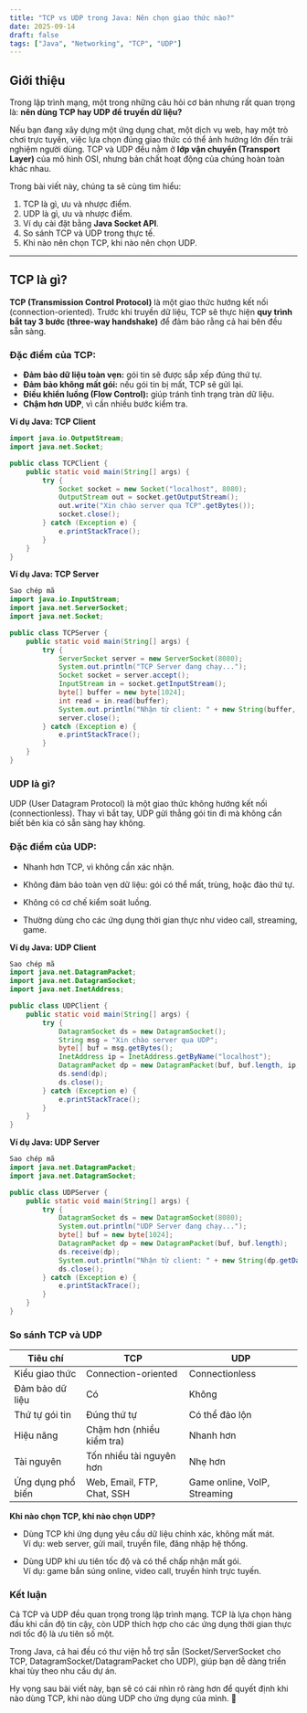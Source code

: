 ```yaml
---
title: "TCP vs UDP trong Java: Nên chọn giao thức nào?"
date: 2025-09-14
draft: false
tags: ["Java", "Networking", "TCP", "UDP"]
---
```


## Giới thiệu

Trong lập trình mạng, một trong những câu hỏi cơ bản nhưng rất quan trọng là: **nên dùng TCP hay UDP để truyền dữ liệu?**  

Nếu bạn đang xây dựng một ứng dụng chat, một dịch vụ web, hay một trò chơi trực tuyến, việc lựa chọn đúng giao thức có thể ảnh hưởng lớn đến trải nghiệm người dùng. TCP và UDP đều nằm ở **lớp vận chuyển (Transport Layer)** của mô hình OSI, nhưng bản chất hoạt động của chúng hoàn toàn khác nhau.

Trong bài viết này, chúng ta sẽ cùng tìm hiểu:

1. TCP là gì, ưu và nhược điểm.  
2. UDP là gì, ưu và nhược điểm.  
3. Ví dụ cài đặt bằng **Java Socket API**.  
4. So sánh TCP và UDP trong thực tế.  
5. Khi nào nên chọn TCP, khi nào nên chọn UDP.  

---

## TCP là gì?

**TCP (Transmission Control Protocol)** là một giao thức hướng kết nối (connection-oriented). Trước khi truyền dữ liệu, TCP sẽ thực hiện **quy trình bắt tay 3 bước (three-way handshake)** để đảm bảo rằng cả hai bên đều sẵn sàng.

### Đặc điểm của TCP:
- **Đảm bảo dữ liệu toàn vẹn:** gói tin sẽ được sắp xếp đúng thứ tự.  
- **Đảm bảo không mất gói:** nếu gói tin bị mất, TCP sẽ gửi lại.  
- **Điều khiển luồng (Flow Control):** giúp tránh tình trạng tràn dữ liệu.  
- **Chậm hơn UDP**, vì cần nhiều bước kiểm tra.  

**Ví dụ Java: TCP Client**
```java
import java.io.OutputStream;
import java.net.Socket;

public class TCPClient {
    public static void main(String[] args) {
        try {
            Socket socket = new Socket("localhost", 8080);
            OutputStream out = socket.getOutputStream();
            out.write("Xin chào server qua TCP".getBytes());
            socket.close();
        } catch (Exception e) {
            e.printStackTrace();
        }
    }
}
```

**Ví dụ Java: TCP Server**
```java
Sao chép mã
import java.io.InputStream;
import java.net.ServerSocket;
import java.net.Socket;

public class TCPServer {
    public static void main(String[] args) {
        try {
            ServerSocket server = new ServerSocket(8080);
            System.out.println("TCP Server đang chạy...");
            Socket socket = server.accept();
            InputStream in = socket.getInputStream();
            byte[] buffer = new byte[1024];
            int read = in.read(buffer);
            System.out.println("Nhận từ client: " + new String(buffer, 0, read));
            server.close();
        } catch (Exception e) {
            e.printStackTrace();
        }
    }
}
```

### UDP là gì?
UDP (User Datagram Protocol) là một giao thức không hướng kết nối (connectionless). Thay vì bắt tay, UDP gửi thẳng gói tin đi mà không cần biết bên kia có sẵn sàng hay không.

### Đặc điểm của UDP:
- Nhanh hơn TCP, vì không cần xác nhận.

- Không đảm bảo toàn vẹn dữ liệu: gói có thể mất, trùng, hoặc đảo thứ tự.

- Không có cơ chế kiểm soát luồng.

- Thường dùng cho các ứng dụng thời gian thực như video call, streaming, game.

**Ví dụ Java: UDP Client**
```java
Sao chép mã
import java.net.DatagramPacket;
import java.net.DatagramSocket;
import java.net.InetAddress;

public class UDPClient {
    public static void main(String[] args) {
        try {
            DatagramSocket ds = new DatagramSocket();
            String msg = "Xin chào server qua UDP";
            byte[] buf = msg.getBytes();
            InetAddress ip = InetAddress.getByName("localhost");
            DatagramPacket dp = new DatagramPacket(buf, buf.length, ip, 8080);
            ds.send(dp);
            ds.close();
        } catch (Exception e) {
            e.printStackTrace();
        }
    }
}
```

**Ví dụ Java: UDP Server**
```java
Sao chép mã
import java.net.DatagramPacket;
import java.net.DatagramSocket;

public class UDPServer {
    public static void main(String[] args) {
        try {
            DatagramSocket ds = new DatagramSocket(8080);
            System.out.println("UDP Server đang chạy...");
            byte[] buf = new byte[1024];
            DatagramPacket dp = new DatagramPacket(buf, buf.length);
            ds.receive(dp);
            System.out.println("Nhận từ client: " + new String(dp.getData(), 0, dp.getLength()));
            ds.close();
        } catch (Exception e) {
            e.printStackTrace();
        }
    }
}
```

### So sánh TCP và UDP
| Tiêu chí            | TCP                                | UDP                          |
|----------------------|------------------------------------|------------------------------|
| Kiểu giao thức       | Connection-oriented                | Connectionless               |
| Đảm bảo dữ liệu      | Có                                 | Không                        |
| Thứ tự gói tin       | Đúng thứ tự                        | Có thể đảo lộn               |
| Hiệu năng            | Chậm hơn (nhiều kiểm tra)          | Nhanh hơn                    |
| Tài nguyên           | Tốn nhiều tài nguyên hơn           | Nhẹ hơn                      |
| Ứng dụng phổ biến    | Web, Email, FTP, Chat, SSH         | Game online, VoIP, Streaming |

**Khi nào chọn TCP, khi nào chọn UDP?**

- Dùng TCP khi ứng dụng yêu cầu dữ liệu chính xác, không mất mát.  
Ví dụ: web server, gửi mail, truyền file, đăng nhập hệ thống.

- Dùng UDP khi ưu tiên tốc độ và có thể chấp nhận mất gói.  
Ví dụ: game bắn súng online, video call, truyền hình trực tuyến.

### Kết luận
Cả TCP và UDP đều quan trọng trong lập trình mạng. TCP là lựa chọn hàng đầu khi cần độ tin cậy, còn UDP thích hợp cho các ứng dụng thời gian thực nơi tốc độ là ưu tiên số một.

Trong Java, cả hai đều có thư viện hỗ trợ sẵn (Socket/ServerSocket cho TCP, DatagramSocket/DatagramPacket cho UDP), giúp bạn dễ dàng triển khai tùy theo nhu cầu dự án.

Hy vọng sau bài viết này, bạn sẽ có cái nhìn rõ ràng hơn để quyết định khi nào dùng TCP, khi nào dùng UDP cho ứng dụng của mình. 🚀